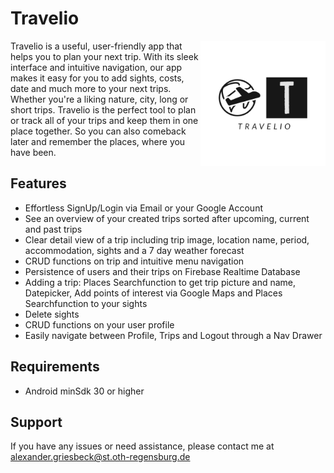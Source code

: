 # Travelio

<img src="app/src/main/res/drawable-v24/travelio_logo.png" align="right"
width="200"/>


Travelio is a  useful, user-friendly app that helps you to plan your next trip. With its sleek interface and intuitive navigation,
our app makes it easy for you to add sights, costs, date and much more to your next trips.
Whether you're a liking nature, city, long or short trips. Travelio is the perfect tool to plan or track all of your trips and keep them in one place together.
So you can also comeback later and remember the places, where you have been.


## Features
- Effortless SignUp/Login via Email or your Google Account
- See an overview of your created trips sorted after upcoming, current and past trips
- Clear detail view of a trip including trip image, location name, period, accommodation, sights and a 7 day weather forecast
- CRUD functions on trip and intuitive menu navigation
- Persistence of users and their trips on Firebase Realtime Database
- Adding a trip: Places Searchfunction to get trip picture and name, Datepicker, Add points of interest via Google Maps and Places Searchfunction to your sights
- Delete sights
- CRUD functions on your user profile
- Easily navigate between Profile, Trips and Logout through a Nav Drawer

## Requirements
- Android minSdk 30 or higher

## Support
If you have any issues or need assistance, please contact me at alexander.griesbeck@st.oth-regensburg.de